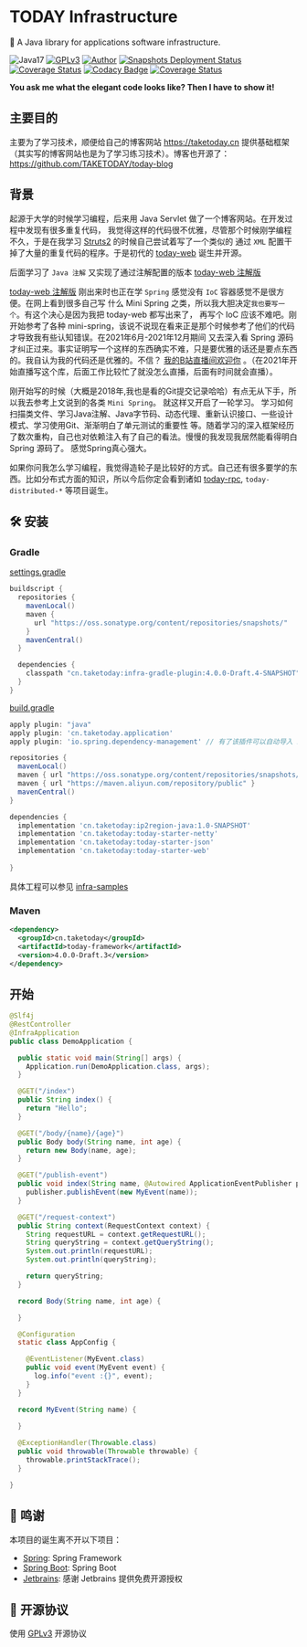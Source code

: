 # TODAY Infrastructure

🍎 A Java library for applications software infrastructure.

![Java17](https://img.shields.io/badge/JDK-17+-success.svg)
[![GPLv3](https://img.shields.io/badge/License-GPLv3-blue.svg)](./LICENSE)
[![Author](https://img.shields.io/badge/Author-TODAY-blue.svg)](https://github.com/TAKETODAY)
[![Snapshots Deployment Status](https://github.com/TAKETODAY/today-infrastructure/workflows/GitHub%20CI/badge.svg)](https://github.com/TAKETODAY/today-infrastructure/actions)
[![Coverage Status](https://github.com/TAKETODAY/today-infrastructure/workflows/Coveralls/badge.svg)](https://github.com/TAKETODAY/today-infrastructure/actions)
[![Codacy Badge](https://app.codacy.com/project/badge/Grade/3ad5eed64065496fba9244d149820f67)](https://www.codacy.com/gh/TAKETODAY/today-infrastructure/dashboard?utm_source=github.com&amp;utm_medium=referral&amp;utm_content=TAKETODAY/today-infrastructure&amp;utm_campaign=Badge_Grade)
[![Coverage Status](https://coveralls.io/repos/github/TAKETODAY/today-infrastructure/badge.svg)](https://coveralls.io/github/TAKETODAY/today-infrastructure)

**You ask me what the elegant code looks like? Then I have to show it!**

## 主要目的

主要为了学习技术，顺便给自己的博客网站 https://taketoday.cn
提供基础框架（其实写的博客网站也是为了学习练习技术）。博客也开源了：https://github.com/TAKETODAY/today-blog

## 背景

起源于大学的时候学习编程，后来用 Java Servlet 做了一个博客网站。在开发过程中发现有很多重复代码，
我觉得这样的代码很不优雅，尽管那个时候刚学编程不久，于是在我学习 [Struts2](https://struts.apache.org/) 的时候自己尝试着写了一个类似的
通过 `XML` 配置干掉了大量的重复代码的程序。于是初代的 [today-web](https://gitee.com/I-TAKE-TODAY/today-web/tree/v1.1.1/) 诞生并开源。

后面学习了 `Java 注解` 又实现了通过注解配置的版本 [today-web 注解版](https://gitee.com/I-TAKE-TODAY/today-web/tree/2.1.x/)

[today-web 注解版](https://gitee.com/I-TAKE-TODAY/today-web/tree/2.1.x/) 刚出来时也正在学 `Spring` 感觉没有 `IoC`
容器感觉不是很方便。在网上看到很多自己写 什么 Mini Spring 之类，所以我大胆决定`我也要写一个`。有这个决心是因为我把 today-web 都写出来了，
再写个 IoC 应该不难吧。刚开始参考了各种 mini-spring，该说不说现在看来正是那个时候参考了他们的代码才导致我有些认知错误。在2021年6月-2021年12月期间
又去深入看 Spring 源码才纠正过来。事实证明写一个这样的东西确实不难，只是要优雅的话还是要点东西的。我自认为我的代码还是优雅的。不信？
[我的B站直播间欢迎你](https://live.bilibili.com/22702726) 。（在2021年开始直播写这个库，后面工作比较忙了就没怎么直播，后面有时间就会直播）。

刚开始写的时候（大概是2018年,我也是看的Git提交记录哈哈）有点无从下手，所以我去参考上文说到的各类 `Mini Spring`。 就这样又开启了一轮学习。
学习如何扫描类文件、学习Java注解、Java字节码、动态代理、重新认识接口、一些设计模式、学习使用Git、渐渐明白了单元测试的重要性
等。随着学习的深入框架经历了数次重构，自己也对依赖注入有了自己的看法。慢慢的我发现我居然能看得明白 Spring 源码了。 感觉Spring真心强大。

如果你问我怎么学习编程，我觉得造轮子是比较好的方式。自己还有很多要学的东西。比如分布式方面的知识，所以今后你定会看到诸如
[today-rpc](https://github.com/TAKETODAY/today-rpc), `today-distributed-*` 等项目诞生。

## 🛠️ 安装

### Gradle

[settings.gradle](./infra-samples/settings.gradle)

```groovy
buildscript {
  repositories {
    mavenLocal()
    maven {
      url "https://oss.sonatype.org/content/repositories/snapshots/"
    }
    mavenCentral()
  }

  dependencies {
    classpath "cn.taketoday:infra-gradle-plugin:4.0.0-Draft.4-SNAPSHOT"
  }
}

```

[build.gradle](./infra-samples/build.gradle)

```groovy
apply plugin: "java"
apply plugin: 'cn.taketoday.application'
apply plugin: 'io.spring.dependency-management' // 有了该插件可以自动导入 infra-dependencies

repositories {
  mavenLocal()
  maven { url "https://oss.sonatype.org/content/repositories/snapshots/" }
  maven { url "https://maven.aliyun.com/repository/public" }
  mavenCentral()
}

dependencies {
  implementation 'cn.taketoday:ip2region-java:1.0-SNAPSHOT'
  implementation 'cn.taketoday:today-starter-netty'
  implementation 'cn.taketoday:today-starter-json'
  implementation 'cn.taketoday:today-starter-web'
  
}

```

具体工程可以参见 [infra-samples](./infra-samples)

### Maven
```xml
<dependency>
  <groupId>cn.taketoday</groupId>
  <artifactId>today-framework</artifactId>
  <version>4.0.0-Draft.3</version>
</dependency>
```

## 开始

```java
@Slf4j
@RestController
@InfraApplication
public class DemoApplication {

  public static void main(String[] args) {
    Application.run(DemoApplication.class, args);
  }

  @GET("/index")
  public String index() {
    return "Hello";
  }

  @GET("/body/{name}/{age}")
  public Body body(String name, int age) {
    return new Body(name, age);
  }

  @GET("/publish-event")
  public void index(String name, @Autowired ApplicationEventPublisher publisher) {
    publisher.publishEvent(new MyEvent(name));
  }

  @GET("/request-context")
  public String context(RequestContext context) {
    String requestURL = context.getRequestURL();
    String queryString = context.getQueryString();
    System.out.println(requestURL);
    System.out.println(queryString);

    return queryString;
  }

  record Body(String name, int age) {

  }

  @Configuration
  static class AppConfig {

    @EventListener(MyEvent.class)
    public void event(MyEvent event) {
      log.info("event :{}", event);
    }
  }

  record MyEvent(String name) {
    
  }

  @ExceptionHandler(Throwable.class)
  public void throwable(Throwable throwable) {
    throwable.printStackTrace();
  }

}
```

## 🙏 鸣谢

本项目的诞生离不开以下项目：

* [Spring](https://github.com/spring-projects/spring-framework): Spring Framework
* [Spring Boot](https://github.com/spring-projects/spring-boot): Spring Boot
* [Jetbrains](https://www.jetbrains.com/?from=https://github.com/TAKETODAY/today-infrastructure): 感谢 Jetbrains 提供免费开源授权

## 📄 开源协议

使用 [GPLv3](https://github.com/TAKETODAY/today-infrastructure/blob/master/LICENSE) 开源协议

